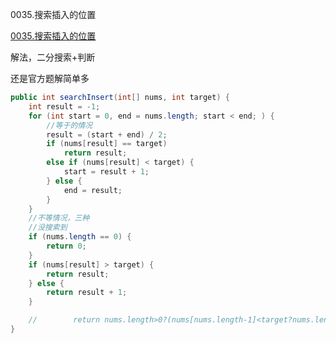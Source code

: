 0035.搜索插入的位置

[0035.搜索插入的位置](https://leetcode-cn.com/problems/search-insert-position/)

解法，二分搜索+判断

还是官方题解简单多

```java
public int searchInsert(int[] nums, int target) {
    int result = -1;
    for (int start = 0, end = nums.length; start < end; ) {
        //等于的情况
        result = (start + end) / 2;
        if (nums[result] == target)
            return result;
        else if (nums[result] < target) {
            start = result + 1;
        } else {
            end = result;
        }
    }
    //不等情况，三种
    //没搜索到
    if (nums.length == 0) {
        return 0;
    }
    if (nums[result] > target) {
        return result;
    } else {
        return result + 1;
    }

    //        return nums.length>0?(nums[nums.length-1]<target?nums.length:result):0;
}
```